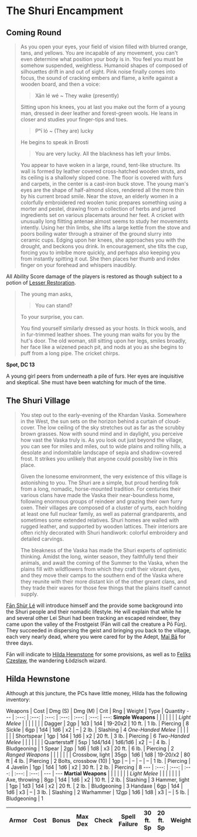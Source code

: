 # The Shuri Encampment

## Coming Round

> As you open your eyes, your field of vision filled with blurred orange, tans, and yellows. You are incapable of any movement, you can't even determine what position your body is in. You feel you must be somehow suspended, weightless. Humanoid shapes of composed of silhouettes drift in and out of sight. Pink noise finally comes into focus, the sound of cracking embers and flame, a knife against a wooden board, and then a voice:
> > Xān lé wé ~ They wake (presently)
>
> Sitting upon his knees, you at last you make out the form of a young man, dressed in deer leather and forest-green wools. He leans in closer and studies your finger-tips and toes.
> > Pʰī ló ~ (They are) lucky
>
> He begins to speak in Brosti
> > You are very lucky. All the blackness has left your limbs.
>  
> You appear to have woken in a large, round, tent-like structure. Its wall is formed by leather covered cross-hatched wooden struts, and its ceiling is a shallowly sloped cone. The floor is covered with furs and carpets, in the center is a cast-iron buck stove. The young man's eyes are the shape of half-almond slices, rendered all the more thin by his current broad smile. Near the stove, an elderly women in a colorfully embroidered red woolen tunic prepares something using a morter and pestel, drawing from a collection of herbs and jarred ingredients set on various placemats around her feet. A cricket with unusually long flitting antenae almost seems to study her movements intently. Using her thin limbs, she lifts a large kettle from the stove and poors boiling water through a strainer of the ground slurry into ceramic cups. Edging upon her knees, she approaches you with the drought, and beckons you drink. In encouragement, she tilts the cup, forcing you to imbibe more quickly, and perhaps also keeping you from instantly spitting it out. She then places her thumb and index finger on your forehead and whispers inaudibly.

All Ability Score damage of the players is restored as though subject to a potion of [Lesser Restoration](http://www.dandwiki.com/wiki/Lesser_restoration).

> The young man asks,
> > You can stand? 
>
> To your surprise, you can.
>
> You find yourself similarly dressed as your hosts. In thick wools, and in fur-trimmed leather shoes. The young man waits for you by the hut's door. The old woman, still sitting upon her legs, smiles broadly, her face like a wizened peach pit, and nods at you as she begins to puff from a long pipe. The cricket chirps.

**Spot, DC 13**

A young girl peers from underneath a pile of furs. Her eyes are inquisitive and skeptical. She must have been watching for much of the time.

## The Shuri Village

> You step out to the early-evening of the Khardan Vaska. Somewhere in the West, the sun sets on the horizon behind a curtain of cloud-cover. The low ceiling of the sky stretches out as far as the scrubby brown grasses. Now with sound mind and in daylight, you perceive how vast the Vaska truly is. As you look out just beyond the village, you can see for miles and miles, out to wide plains and rolling hills, a desolate and indomitable landscape of sepia and shadow-covered frost. It strikes you unlikely that anyone could possibly live in this place.
>
> Given the lonesome environment, the very existence of this village is astonishing to you. The Shuri are a simple, but proud herding folk from a long, nomadic, horse-mounted tradition. For centuries their various clans have made the Vaska their near-boundless home, following enormous groups of reindeer and grazing their own furry oxen. Their villages are composed of a cluster of yurts, each holding at least one full nuclear family, as well as paternal grandparents, and sometimes some extended relatives. Shuri homes are walled with rugged leather, and supported by wooden lattices. Their interiors are often richly decorated with Shuri handiwork: colorful embroidery and detailed carvings.
>
> The bleakness of the Vaska has made the Shuri experts of optimistic thinking. Amidst the long, winter season, they faithfully tend their animals, and await the coming of the Summer to the Vaska, when the plains fill with wildflowers from which they craft their vibrant dyes, and they move their camps to the southern end of the Vaska where they reunite with their more distant kin of the other greant clans, and they trade their wares for those few things that the plains itself cannot supply.

[Fān Shùr Lé](https://github.com/bdrillard/campaigns/blob/master/Rhenovaar/Appendices/6%20NPCs/Fan%20Shur%20Lei.md) will introduce himself and the provide some background into the Shuri people and their nomadic lifestyle. He will explain that while he and several other Lei Shuri had been tracking an escaped reindeer, they came upon the valley of the Frostgeist (Fān will call the creature a Pō Fùŋ). They succeeded in dispersing the geist and bringing you back to the village, each very nearly dead, where you were cared for by the Adept, [Maī Bā](https://github.com/bdrillard/campaigns/blob/master/Rhenovaar/Appendices/6%20NPCs/Mai%20Ba%20Shur%20Lei.md) for three days.

Fān will indicate to [Hilda Hewnstone](https://github.com/bdrillard/campaigns/blob/master/Rhenovaar/Appendices/6%20NPCs/Hilda%20Hewnstone.md) for some provisions, as well as to [Feliks Czesław](https://github.com/bdrillard/campaigns/blob/master/Rhenovaar/Appendices/6%20NPCs/Feliks%20Czeslaw.md), the wandering Łödzisch wizard.

## Hilda Hewnstone

Although at this juncture, the PCs have little money, Hilda has the following inventory:

Weapons | Cost | Dmg (S) | Dmg (M) | Crit | Rng | Weight | Type | Quantity
--- | :---: | :---: | :---: | :---: | :---: | :---: | ---:
**Simple Weapons** | | | | | | |
_Light Melee_ | | | | | | |
  Dagger | 2gp | 1d3 | 1d4 | 19-20x2 | 10 ft. | 1 lb. | Piercing | 8
  Sickle | 6gp | 1d4 | 1d6 | x2 | – | 2 lb. | Slashing | 4
_One-Handed Melee_ | | | | | | |
  Shortspear | 1gp | 1d4 | 1d6 | x2 | 20 ft. | 3 lb. | Piercing | 6
_Two-Handed Melee_ | | | | | | |
  Quarterstaff | 5sp | 1d4/1d4 | 1d6/1d6 | x2 | – | 4 lb. | Bludgeoning | 1
  Spear | 2gp | 1d6 | 1d8 | x3 | 20 ft. | 6 lb. | Piercing | 2
_Ranged Weapons_ | | | | | | |
  Crossbow, light | 35gp | 1d6 | 1d8 | 19-20/x2 | 80 ft | 4 lb. | Piercing | 2
    Bolts, crossbow (10) | 1gp | – | – | – | – | 1 lb. | Piercing | 4
  Javelin | 1gp | 1d4 | 1d6 | x2 | 30 ft. | 2 lb. | Piercing | 8
--- | :---: | :---: | :---: | :---: | :---: | --- | ---
**Martial Weapons** | | | | | | |
_Light Melee_ | | | | | | |
  Axe, throwing | 8gp | 1d4 | 1d6 | x2 | 10 ft. | 2 lb. | Slashing | 3
  Hammer, light | 1gp | 1d3 | 1d4 | x2 | 20 ft. | 2 lb. | Bludgeoning | 3
  Handaxe | 6gp | 1d4 | 1d6 | x3 | – | 3 lb. | Slashing | 2
  Warhammer | 12gp | 1d6 | 1d8 | x3 | – | 5 lb. | Bludgeoning | 1

Armor | Cost | Bonus | Max Dex | Check | Spell Failure | 30 ft. Sp | 20 ft. Sp | Weight | Quantity
--- | :---: | :---: | :---: | :---: | :---: | :---: | :---: | :---: | ---:
 
